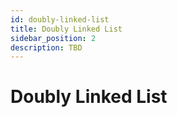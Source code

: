 ```yaml
---
id: doubly-linked-list
title: Doubly Linked List
sidebar_position: 2
description: TBD
---
```


# Doubly Linked List
